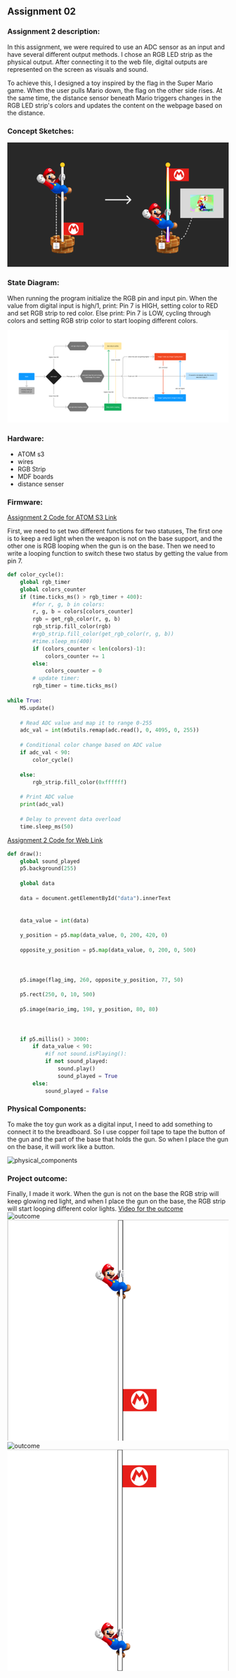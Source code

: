 ## Assignment 02
### Assignment 2 description:  
In this assignment, we were required to use an ADC sensor as an input and have several different output methods. I chose an RGB LED strip as the physical output. After connecting it to the web file, digital outputs are represented on the screen as visuals and sound.

To achieve this, I designed a toy inspired by the flag in the Super Mario game. When the user pulls Mario down, the flag on the other side rises. At the same time, the distance sensor beneath Mario triggers changes in the RGB LED strip's colors and updates the content on the webpage based on the distance.

### Concept Sketches:  
![concept_sketches](sketch.png)  

### State Diagram:  
When running the program initialize the RGB pin and input pin. When the value from digital input is high/1, print: Pin 7 is HIGH, setting color to RED and set RGB strip to red color. Else print: Pin 7 is LOW, cycling through colors and setting RGB strip color to start looping different colors.  

![state_diagram](diagram.png)  

### Hardware:  
* ATOM s3
* wires
* RGB Strip
* MDF boards
* distance senser

### Firmware:
[Assignment 2 Code for ATOM S3 Link](code.py)  

First, we need to set two different functions for two statuses, The first one is to keep a red light when the weapon is not on the base support, and the other one is RGB looping when the gun is on the base. Then we need to write a looping function to switch these two status by getting the value from pin 7.  

```Python
def color_cycle():
    global rgb_timer
    global colors_counter
    if (time.ticks_ms() > rgb_timer + 400):
        #for r, g, b in colors:
        r, g, b = colors[colors_counter]
        rgb = get_rgb_color(r, g, b)
        rgb_strip.fill_color(rgb)
        #rgb_strip.fill_color(get_rgb_color(r, g, b))
        #time.sleep_ms(400)
        if (colors_counter < len(colors)-1):
            colors_counter += 1
        else:
            colors_counter = 0
        # update timer:
        rgb_timer = time.ticks_ms()

while True:
    M5.update()
    
    # Read ADC value and map it to range 0-255
    adc_val = int(m5utils.remap(adc.read(), 0, 4095, 0, 255))
    
    # Conditional color change based on ADC value
    if adc_val < 90:
        color_cycle()
        
    else:
        rgb_strip.fill_color(0xffffff)
    
    # Print ADC value
    print(adc_val)
    
    # Delay to prevent data overload
    time.sleep_ms(50)
```

[Assignment 2 Code for Web Link](main.py)  

```Python
def draw():
    global sound_played
    p5.background(255)

    global data
    
    data = document.getElementById("data").innerText

    
    data_value = int(data)

    y_position = p5.map(data_value, 0, 200, 420, 0)  

    opposite_y_position = p5.map(data_value, 0, 200, 0, 500)

    

    p5.image(flag_img, 260, opposite_y_position, 77, 50)  

    p5.rect(250, 0, 10, 500)

    p5.image(mario_img, 198, y_position, 80, 80)  

    

    if p5.millis() > 3000:
        if data_value < 90:
            #if not sound.isPlaying():
            if not sound_played:
                sound.play()
                sound_played = True
        else:
            sound_played = False
```

### Physical Components:
To make the toy gun work as a digital input, I need to add something to connect it to the breadboard. So I use copper foil tape to tape the button of the gun and the part of the base that holds the gun. So when I place the gun on the base, it will work like a button.  

![physical_components](components.jpg)

### Project outcome:
Finally, I made it work. When the gun is not on the base the RGB strip will keep glowing red light, and when I place the gun on the base, the RGB strip will start looping different color lights.
[Video for the outcome](outcome.mp4)  
![outcome](final_1.jpg)
![outcome](web_1.png)
![outcome](final_2.jpg)
![outcome](web_2.png)

